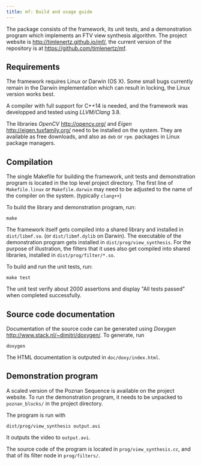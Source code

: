 ```yaml
---
title: mf: Build and usage guide
---
```


The package consists of the framework, its unit tests, and a demonstration program which implements an FTV view
synthesis algorithm. The project website is <http://timlenertz.github.io/mf/>, the current version of the repository
is at <https://github.com/timlenertz/mf>.

## Requirements
The framework requires Linux or Darwin (OS X). Some small bugs currently remain in the Darwin implementation which can result
in locking, the Linux version works best.

A compiler with full support for C++14 is needed, and the framework was developped and tested using _LLVM/Clang_ 3.8.

The libraries _OpenCV_ <http://opencv.org/>  and _Eigen_ <http://eigen.tuxfamily.org/> need to be installed on the
system. They are available as free downloads, and also as `deb` or `rpm`. packages in Linux package managers.


## Compilation
The single Makefile for building the framework, unit tests and demonstration program is located in the top level project
directory. The first line of `Makefile.linux` or `Makefile.darwin` may need to be adjusted to the name of the compiler
on the system. (typically `clang++`)

To build the library and demonstration program, run:

    make

The framework itself gets compiled into a shared library and installed in `dist/libmf.so`. (or `dist/libmf.dylib` on
Darwin). The executable of the demonstration program gets installed in `dist/prog/view_synthesis`. For the purpose of
illustration, the filters that it uses also get compiled into shared libraries, installed in `dist/prog/filter/*.so`.

To build and run the unit tests, run:

    make test

The unit test verify about 2000 assertions and display "All tests passed" when completed successfully.


## Source code documentation
Documentation of the source code can be generated using _Doxygen_ <http://www.stack.nl/~dimitri/doxygen/>. To generate,
run

    doxygen

The HTML documentation is outputed in `doc/doxy/index.html`.


## Demonstration program
A scaled version of the Poznan Sequence is available on the project website. To run the demonstration program, it needs
to be unpacked to `poznan_blocks/` in the project directory.

The program is run with

    dist/prog/view_synthesis output.avi

It outputs the video to `output.avi`.

The source code of the program is located in `prog/view_synthesis.cc`, and that of its filter node in `prog/filters/`. 
